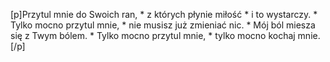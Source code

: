 [p]Przytul mnie do Swoich ran, * z których płynie miłość * i to wystarczy. * Tylko mocno przytul mnie, * nie musisz już zmieniać nic. * Mój ból miesza się z Twym bólem. * Tylko mocno przytul mnie, * tylko mocno kochaj mnie.[/p]